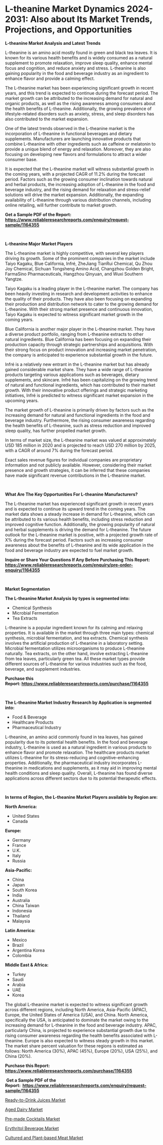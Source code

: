 <p><h1>L-theanine Market Dynamics 2024-2031: Also about Its Market Trends, Projections, and Opportunities</h1></p><p><strong>L-theanine Market Analysis and Latest Trends</strong></p>
<p><p>L-theanine is an amino acid mostly found in green and black tea leaves. It is known for its various health benefits and is widely consumed as a natural supplement to promote relaxation, improve sleep quality, enhance mental focus and cognition, and reduce anxiety and stress. L-theanine is also gaining popularity in the food and beverage industry as an ingredient to enhance flavor and provide a calming effect.</p><p>The L-theanine market has been experiencing significant growth in recent years, and this trend is expected to continue during the forecast period. The market growth can be attributed to the increasing demand for natural and organic products, as well as the rising awareness among consumers about the health benefits of L-theanine. Additionally, the growing prevalence of lifestyle-related disorders such as anxiety, stress, and sleep disorders has also contributed to the market expansion.</p><p>One of the latest trends observed in the L-theanine market is the incorporation of L-theanine in functional beverages and dietary supplements. Manufacturers are launching innovative products that combine L-theanine with other ingredients such as caffeine or melatonin to provide a unique blend of energy and relaxation. Moreover, they are also focusing on developing new flavors and formulations to attract a wider consumer base.</p><p>It is expected that the L-theanine market will witness substantial growth in the coming years, with a projected CAGR of 11.2% during the forecast period. Factors such as the growing consumer inclination towards natural and herbal products, the increasing adoption of L-theanine in the food and beverage industry, and the rising demand for relaxation and stress-relief solutions will drive the market expansion. Additionally, the expanding availability of L-theanine through various distribution channels, including online retailing, will further contribute to market growth.</p></p>
<p><strong>Get a Sample PDF of the Report:&nbsp; <a href="https://www.reliableresearchreports.com/enquiry/request-sample/1164355">https://www.reliableresearchreports.com/enquiry/request-sample/1164355</a></strong></p>
<p>&nbsp;</p>
<p><strong>L-theanine Major Market Players</strong></p>
<p><p>The L-theanine market is highly competitive, with several key players driving its growth. Some of the prominent companies in the market include Taiyo Kagaku, Blue California, Infré, ZheJiang TianRui Chemical, Qu Zhou Joy Chemical, Sichuan Tongsheng Amino Acid, Changzhou Golden Bright, FarmaSino Pharmaceuticals, Hangzhou Qinyuan, and Wuxi Southern Yangtze.</p><p>Taiyo Kagaku is a leading player in the L-theanine market. The company has been heavily investing in research and development activities to enhance the quality of their products. They have also been focusing on expanding their production and distribution network to cater to the growing demand for L-theanine. With their strong market presence and continuous innovation, Taiyo Kagaku is expected to witness significant market growth in the coming years.</p><p>Blue California is another major player in the L-theanine market. They have a diverse product portfolio, ranging from L-theanine extracts to other natural ingredients. Blue California has been focusing on expanding their production capacity through strategic partnerships and acquisitions. With their strong focus on product innovation and increasing market penetration, the company is anticipated to experience substantial growth in the future.</p><p>Infré is a relatively new entrant in the L-theanine market but has already gained considerable market share. They have a wide range of L-theanine products targeting various applications such as beverages, dietary supplements, and skincare. Infré has been capitalizing on the growing trend of natural and functional ingredients, which has contributed to their market growth. With their innovative product offerings and strategic marketing initiatives, Infré is predicted to witness significant market expansion in the upcoming years.</p><p>The market growth of L-theanine is primarily driven by factors such as the increasing demand for natural and functional ingredients in the food and beverage industry. Furthermore, the rising consumer awareness regarding the health benefits of L-theanine, such as stress reduction and improved sleep quality, has further propelled market growth.</p><p>In terms of market size, the L-theanine market was valued at approximately USD 185 million in 2020 and is projected to reach USD 270 million by 2025, with a CAGR of around 7% during the forecast period.</p><p>Exact sales revenue figures for individual companies are proprietary information and not publicly available. However, considering their market presence and growth strategies, it can be inferred that these companies have made significant revenue contributions in the L-theanine market.</p></p>
<p>&nbsp;</p>
<p><strong>What Are The Key Opportunities For L-theanine Manufacturers?</strong></p>
<p><p>The L-theanine market has experienced significant growth in recent years and is expected to continue its upward trend in the coming years. The market data shows a steady increase in demand for L-theanine, which can be attributed to its various health benefits, including stress reduction and improved cognitive function. Additionally, the growing popularity of natural and herbal supplements is driving the demand for L-theanine. The future outlook for the L-theanine market is positive, with a projected growth rate of X% during the forecast period. Factors such as increasing consumer awareness about the benefits of L-theanine and its wide application in the food and beverage industry are expected to fuel market growth.</p></p>
<p><strong>Inquire or Share Your Questions If Any Before Purchasing This Report: <a href="https://www.reliableresearchreports.com/enquiry/pre-order-enquiry/1164355">https://www.reliableresearchreports.com/enquiry/pre-order-enquiry/1164355</a></strong></p>
<p>&nbsp;</p>
<p><strong>Market Segmentation</strong></p>
<p><strong>The L-theanine Market Analysis by types is segmented into:</strong></p>
<p><ul><li>Chemical Synthesis</li><li>Microbial Fermentation</li><li>Tea Extracts</li></ul></p>
<p><p>L-theanine is a popular ingredient known for its calming and relaxing properties. It is available in the market through three main types: chemical synthesis, microbial fermentation, and tea extracts. Chemical synthesis involves the artificial production of L-theanine in a laboratory setting. Microbial fermentation utilizes microorganisms to produce L-theanine naturally. Tea extracts, on the other hand, involve extracting L-theanine from tea leaves, particularly green tea. All these market types provide different sources of L-theanine for various industries such as the food, beverage, and supplement industries.</p></p>
<p><strong>Purchase this Report:&nbsp;<a href="https://www.reliableresearchreports.com/purchase/1164355">https://www.reliableresearchreports.com/purchase/1164355</a></strong></p>
<p>&nbsp;</p>
<p><strong>The L-theanine Market Industry Research by Application is segmented into:</strong></p>
<p><ul><li>Food & Beverage</li><li>Healthcare Products</li><li>Pharmaceutical Industry</li></ul></p>
<p><p>L-theanine, an amino acid commonly found in tea leaves, has gained popularity due to its potential health benefits. In the food and beverage industry, L-theanine is used as a natural ingredient in various products to enhance flavor and promote relaxation. The healthcare products market utilizes L-theanine for its stress-reducing and cognitive-enhancing properties. Additionally, the pharmaceutical industry incorporates L-theanine in medications and supplements, as it may aid in improving mental health conditions and sleep quality. Overall, L-theanine has found diverse applications across different sectors due to its potential therapeutic effects.</p></p>
<p>&nbsp;</p>
<p><strong>In terms of Region, the L-theanine Market Players available by Region are:</strong></p>
<p>
    <p> <strong> North America: </strong>
        <ul>
            <li>United States</li>
            <li>Canada</li>
        </ul>
        </p> 
    <p> <strong> Europe: </strong>
        <ul>
            <li>Germany</li>
            <li>France</li>
            <li>U.K.</li>
            <li>Italy</li>
            <li>Russia</li>
        </ul>
        </p> 
    <p> <strong> Asia-Pacific: </strong>
        <ul>
            <li>China</li>
            <li>Japan</li>
            <li>South Korea</li>
            <li>India</li>
            <li>Australia</li>
            <li>China Taiwan</li>
            <li>Indonesia</li>
            <li>Thailand</li>
            <li>Malaysia</li>
        </ul>
        </p> 
    <p> <strong> Latin America: </strong>
        <ul>
            <li>Mexico</li>
            <li>Brazil</li>
            <li>Argentina Korea</li>
            <li>Colombia</li>
        </ul>
        </p> 
    <p> <strong> Middle East & Africa: </strong>
        <ul>
            <li>Turkey</li>
            <li>Saudi</li>
            <li>Arabia</li>
            <li>UAE</li>
            <li>Korea</li>
        </ul>
    </p>
    </p>
<p><p>The global L-theanine market is expected to witness significant growth across different regions, including North America, Asia-Pacific (APAC), Europe, the United States of America (USA), and China. North America, specifically the USA, is anticipated to dominate the market owing to the increasing demand for L-theanine in the food and beverage industry. APAC, particularly China, is projected to experience substantial growth due to the rising consumer awareness regarding the health benefits associated with L-theanine. Europe is also expected to witness steady growth in this market. The market share percent valuation for these regions is estimated as follows: North America (30%), APAC (45%), Europe (20%), USA (25%), and China (20%).</p></p>
<p><strong>Purchase this Report: <a href="https://www.reliableresearchreports.com/purchase/1164355">https://www.reliableresearchreports.com/purchase/1164355</a></strong></p>
<p>&nbsp;<strong>Get a Sample PDF of the Report:&nbsp;&nbsp;<a href="https://www.reliableresearchreports.com/enquiry/request-sample/1164355">https://www.reliableresearchreports.com/enquiry/request-sample/1164355</a></strong></p>
<p><strong></strong></p>
<p><p><a href="https://github.com/dringals/Market-Research-Report-List-2/blob/main/ready-to-drink-juices-market.md">Ready-to-Drink Juices Market</a></p><p><a href="https://github.com/aashishrp02/Market-Research-Report-List-1/blob/main/aged-dairy-market.md">Aged Dairy Market</a></p><p><a href="https://github.com/tamvrosiya/Market-Research-Report-List-2/blob/main/pre-made-cocktails-market.md">Pre-made Cocktails Market</a></p><p><a href="https://github.com/Paul14Anderson63/Market-Research-Report-List-2/blob/main/erythritol-beverage-market.md">Erythritol Beverage Market</a></p><p><a href="https://github.com/aasishrp01/Market-Research-Report-List-2/blob/main/cultured-and-plant-based-meat-market.md">Cultured and Plant-based Meat Market</a></p></p>